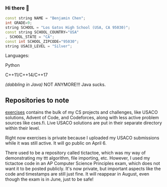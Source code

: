 ### Hi there 👋
```c++
const string NAME = "Benjamin Chen";
int GRADE=9;
string SCHOOL = "Los Gatos High School (USA, CA 95030)";
const string SCHOOL_COUNTRY="USA"
, SCHOOL_STATE = "CA";
const int SCHOOL_ZIPCODE="95030";
string USACO_LEVEL = "Silver";
```

Languages:

Python

C++11/C++14/C++17

*(dabbling in Java)* NOT ANYMORE!!! Java sucks.

## Repositories to note

[exercises](https://github.com/benj-chen/exercises) contains the bulk of my CS projects and challenges, like USACO solutions, Advent of Code, and Codeforces, along with less active problem sources like cses.fi. Live USACO solutions are put in their separate directory within their level.

Right now exercises is private because I uploaded my USACO submissions while it was still active. It will go public on April 6.

There used to be a repository called tictactoe, which was my way of demonstrating my ttt algorithm, file importing, etc. However, I used my tictactoe code in an AP Computer Science Principles exam, which does not want it to be posted publicly. It's now private, but important aspects like the code and timestamps are still just fine. It will reappear in August, even though the exam is in June, just to be safe!

<!--
**benj-chen/benj-chen** is a ✨ _special_ ✨ repository because its `README.md` (this file) appears on your GitHub profile.

Here are some ideas to get you started:

- 🔭 I’m currently working on ...
- 🌱 I’m currently learning ...
- 👯 I’m looking to collaborate on ...
- 🤔 I’m looking for help with ...
- 💬 Ask me about ...
- 📫 How to reach me: ...
- 😄 Pronouns: ...
- ⚡ Fun fact: ...
-->
